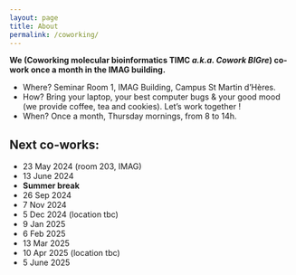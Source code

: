 ```yaml
---
layout: page
title: About
permalink: /coworking/
---
```


**We (Coworking molecular bioinformatics TIMC *a.k.a. Cowork BIGre*) co-work once a month in the IMAG building.**

- Where? Seminar Room 1, IMAG Building, Campus St Martin d’Hères.
- How? Bring your laptop, your best computer bugs & your good mood (we provide coffee, tea and cookies). Let’s work together !
- When? Once a month, Thursday mornings, from 8 to 14h.

## Next co-works:

- 23 May 2024 (room 203, IMAG)
- 13 June 2024
- **Summer break**
- 26 Sep 2024
- 7 Nov 2024
- 5 Dec 2024 (location tbc)
- 9 Jan 2025
- 6 Feb 2025
- 13 Mar 2025
- 10 Apr 2025 (location tbc)
- 5 June 2025